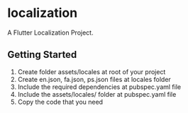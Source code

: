 # localization

A Flutter Localization Project.

## Getting Started

1) Create folder assets/locales at root of your project 
2) Create en.json, fa.json, ps.json files at locales folder
3) Include the required dependencies at pubspec.yaml file
3) Include the assets/locales/ folder at pubspec.yaml file 
4) Copy the code that you need
